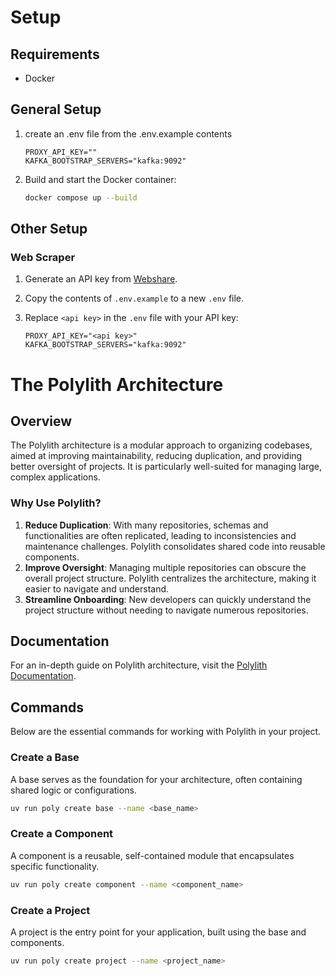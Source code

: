 # Setup

## Requirements
- Docker

## General Setup

1. create an .env file from the .env.example contents

    ```
    PROXY_API_KEY=""
    KAFKA_BOOTSTRAP_SERVERS="kafka:9092"
    ```

2. Build and start the Docker container:
    ```sh
    docker compose up --build
    ```

## Other Setup
### Web Scraper

1. Generate an API key from [Webshare](https://www.webshare.io/?referral_code=qvpjdwxqsblt).
2. Copy the contents of `.env.example` to a new `.env` file.
3. Replace `<api key>` in the `.env` file with your API key:

    ```env
    PROXY_API_KEY="<api key>"
    KAFKA_BOOTSTRAP_SERVERS="kafka:9092"
    ```

# The Polylith Architecture

## Overview
The Polylith architecture is a modular approach to organizing codebases, aimed at improving maintainability, reducing duplication, and providing better oversight of projects. It is particularly well-suited for managing large, complex applications.

### Why Use Polylith?
1. **Reduce Duplication**: With many repositories, schemas and functionalities are often replicated, leading to inconsistencies and maintenance challenges. Polylith consolidates shared code into reusable components.
2. **Improve Oversight**: Managing multiple repositories can obscure the overall project structure. Polylith centralizes the architecture, making it easier to navigate and understand.
3. **Streamline Onboarding**: New developers can quickly understand the project structure without needing to navigate numerous repositories.

## Documentation
For an in-depth guide on Polylith architecture, visit the [Polylith Documentation](https://davidvujic.github.io/python-polylith-docs/).

## Commands
Below are the essential commands for working with Polylith in your project.

### Create a Base
A base serves as the foundation for your architecture, often containing shared logic or configurations.

```sh
uv run poly create base --name <base_name>
```
### Create a Component
A component is a reusable, self-contained module that encapsulates specific functionality.
```sh
uv run poly create component --name <component_name>
```

### Create a Project
A project is the entry point for your application, built using the base and components.
```sh
uv run poly create project --name <project_name>
```